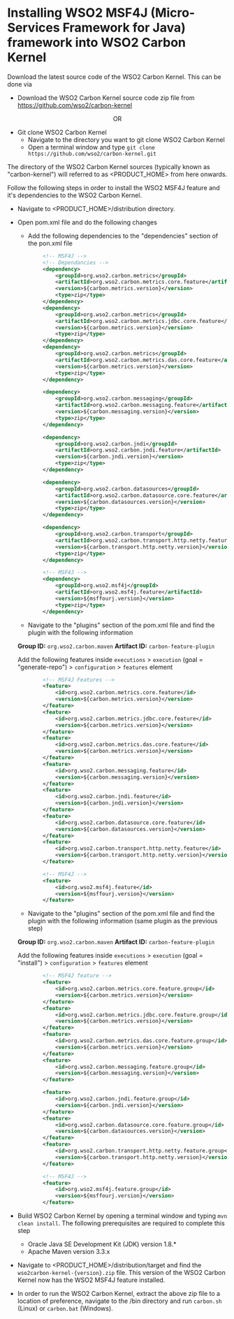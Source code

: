 Installing WSO2 MSF4J (Micro-Services Framework for Java) framework into WSO2 Carbon Kernel
===========================================================================================

Download the latest source code of the WSO2 Carbon Kernel. This can be done via

* Download the WSO2 Carbon Kernel source code zip file from https://github.com/wso2/carbon-kernel

<center>OR</center>

* Git clone WSO2 Carbon Kernel
    * Navigate to the directory you want to git clone WSO2 Carbon Kernel
    * Open a terminal window and type `git clone https://github.com/wso2/carbon-kernel.git`
    
The directory of the WSO2 Carbon Kernel sources (typically known as "carbon-kernel") will referred to as <PRODUCT_HOME> from here onwards.

Follow the following steps in order to install the WSO2 MSF4J feature and it's dependencies to the WSO2 Carbon Kernel.

* Navigate to <PRODUCT_HOME>/distribution directory.

* Open pom.xml file and do the following changes

    * Add the following dependencies to the "dependencies" section of the pon.xml file
    
    ```xml
            <!-- MSF4J -->
            <!-- Dependancies -->
            <dependency>
                <groupId>org.wso2.carbon.metrics</groupId>
                <artifactId>org.wso2.carbon.metrics.core.feature</artifactId>
                <version>${carbon.metrics.version}</version>
                <type>zip</type>
            </dependency>
            <dependency>
                <groupId>org.wso2.carbon.metrics</groupId>
                <artifactId>org.wso2.carbon.metrics.jdbc.core.feature</artifactId>
                <version>${carbon.metrics.version}</version>
                <type>zip</type>
            </dependency>
            <dependency>
                <groupId>org.wso2.carbon.metrics</groupId>
                <artifactId>org.wso2.carbon.metrics.das.core.feature</artifactId>
                <version>${carbon.metrics.version}</version>
                <type>zip</type>
            </dependency>
    
            <dependency>
                <groupId>org.wso2.carbon.messaging</groupId>
                <artifactId>org.wso2.carbon.messaging.feature</artifactId>
                <version>${carbon.messaging.version}</version>
                <type>zip</type>
            </dependency>
    
            <dependency>
                <groupId>org.wso2.carbon.jndi</groupId>
                <artifactId>org.wso2.carbon.jndi.feature</artifactId>
                <version>${carbon.jndi.version}</version>
                <type>zip</type>
            </dependency>
    
            <dependency>
                <groupId>org.wso2.carbon.datasources</groupId>
                <artifactId>org.wso2.carbon.datasource.core.feature</artifactId>
                <version>${carbon.datasources.version}</version>
                <type>zip</type>
            </dependency>
    
            <dependency>
                <groupId>org.wso2.carbon.transport</groupId>
                <artifactId>org.wso2.carbon.transport.http.netty.feature</artifactId>
                <version>${carbon.transport.http.netty.version}</version>
                <type>zip</type>
            </dependency>
    
            <!-- MSF4J -->
            <dependency>
                <groupId>org.wso2.msf4j</groupId>
                <artifactId>org.wso2.msf4j.feature</artifactId>
                <version>${msffourj.version}</version>
                <type>zip</type>
            </dependency>
    
    ```


    * Navigate to the "plugins" section of the pom.xml file and find the plugin with the following information
    
    **Group ID:** `org.wso2.carbon.maven`
    **Artifact ID:** `carbon-feature-plugin`
    
    Add the following features inside `executions` > `execution` (goal = "generate-repo") > `configuration` > `features` element
    
    ``` xml
            <!-- MSF4J Features -->
            <feature>
                <id>org.wso2.carbon.metrics.core.feature</id>
                <version>${carbon.metrics.version}</version>
            </feature>
            <feature>
                <id>org.wso2.carbon.metrics.jdbc.core.feature</id>
                <version>${carbon.metrics.version}</version>
            </feature>
            <feature>
                <id>org.wso2.carbon.metrics.das.core.feature</id>
                <version>${carbon.metrics.version}</version>
            </feature>
            <feature>
                <id>org.wso2.carbon.messaging.feature</id>
                <version>${carbon.messaging.version}</version>
            </feature>
            <feature>
                <id>org.wso2.carbon.jndi.feature</id>
                <version>${carbon.jndi.version}</version>
            </feature>
            <feature>
                <id>org.wso2.carbon.datasource.core.feature</id>
                <version>${carbon.datasources.version}</version>
            </feature>
            <feature>
                <id>org.wso2.carbon.transport.http.netty.feature</id>
                <version>${carbon.transport.http.netty.version}</version>
            </feature>

            <!-- MSF4J -->
            <feature>
                <id>org.wso2.msf4j.feature</id>
                <version>${msffourj.version}</version>
            </feature>
    ```


    * Navigate to the "plugins" section of the pom.xml file and find the plugin with the following information (same plugin as the previous step)
    
    **Group ID:** `org.wso2.carbon.maven`
    **Artifact ID:** `carbon-feature-plugin`
    
    Add the following features inside `executions` > `execution` (goal = "install") > `configuration` > `features` element
    
    ``` xml
            <!-- MSF4J feature -->
            <feature>
                <id>org.wso2.carbon.metrics.core.feature.group</id>
                <version>${carbon.metrics.version}</version>
            </feature>
            <feature>
                <id>org.wso2.carbon.metrics.jdbc.core.feature.group</id>
                <version>${carbon.metrics.version}</version>
            </feature>
            <feature>
                <id>org.wso2.carbon.metrics.das.core.feature.group</id>
                <version>${carbon.metrics.version}</version>
            </feature>
            <feature>
                <id>org.wso2.carbon.messaging.feature.group</id>
                <version>${carbon.messaging.version}</version>
            </feature>

            <feature>
                <id>org.wso2.carbon.jndi.feature.group</id>
                <version>${carbon.jndi.version}</version>
            </feature>
            <feature>
                <id>org.wso2.carbon.datasource.core.feature.group</id>
                <version>${carbon.datasources.version}</version>
            </feature>
            <feature>
                <id>org.wso2.carbon.transport.http.netty.feature.group</id>
                <version>${carbon.transport.http.netty.version}</version>
            </feature>

            <!-- MSF4J -->
            <feature>
                <id>org.wso2.msf4j.feature.group</id>
                <version>${msffourj.version}</version>
            </feature>
    ```
    
* Build WSO2 Carbon Kernel by opening a terminal window and typing `mvn clean install`. The following prerequisites are required to complete this step 

    * Oracle Java SE Development Kit (JDK) version 1.8.*
    * Apache Maven version 3.3.x
    
* Navigate to <PRODUCT_HOME>/distribution/target and find the `wso2carbon-kernel-{version}.zip` file. This version of the WSO2 Carbon Kernel now has the WSO2 MSF4J feature installed.

* In order to run the WSO2 Carbon Kernel, extract the above zip file to a location of preference, navigate to the /bin directory and run `carbon.sh` (Linux) or `carbon.bat` (Windows).
